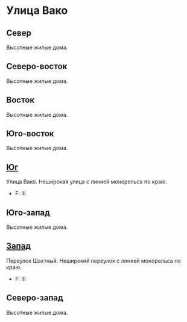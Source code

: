 # Улица Вако

## Север

Высотные жилые дома.

## Северо-восток

Высотные жилые дома.

## Восток

Высотные жилые дома.

## Юго-восток

Высотные жилые дома.

## [Юг](./460125.md)

Улица Вако.
Неширокая улица с линией монорельса по краю.

* F:    III

## Юго-запад

Высотные жилые дома.

## [Запад](./450115.md)

Переулок Шахтный.
Неширокий переулок с линией монорельса по краю.

* F:    III

## Северо-запад

Высотные жилые дома.
